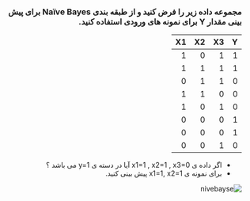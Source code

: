 <div dir="rtl">
  
  ### مجموعه داده زیر را فرض کنید و از طبقه بندی Naïve Bayes برای پیش بینی مقدار Y برای نمونه های ورودی استفاده کنید.
  
|     Y    |     X3    |     X2    |     X1    |
|----------|-----------|-----------|-----------|
|     1    |     1     |     0     |     1     |
|     1    |     1     |     1     |     1     |
|     0    |     1     |     1     |     0     |
|     0    |     0     |     1     |     1     |
|     0    |     1     |     0     |     1     |
|     1    |     0     |     0     |     0     |
|     1    |     0     |     0     |     0     |
|     0    |     1     |     0     |     0     |
  
  
  - اگر داده ی x1=1 , x2=1 , x3=0 آیا در دسته ی y=1 می باشد ؟
  - برای نمونه ی x1=1, x2=1 پیش بینی کنید.
  
  
  ![nivebayse](https://github.com/semnan-university-ai/machine-learning-class/blob/main/excersiecs/Eveaskari/Exc%20(27)/nivebayes.jpg)
  
  <div>
